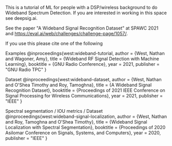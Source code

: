 This is a tutorial of ML for people with a DSP/wireless background to do Wideband Spectrum Detection. If you are interested in working in this space see deepsig.ai.

See the paper "A Wideband Signal Recognition Dataset" at SPAWC 2021 and https://eval.ai/web/challenges/challenge-page/1057/.

If you use this please cite one of the following

Examples
@inproceedings{west:wideband-tutorial,
  author =       {West, Nathan and Wagoner, Amy},
  title =        {Wideband RF Signal Detection with Machine Learning},
  booktitle =    {GNU Radio Conference},
  year      = 2021,
  publisher = "GNU Radio TPC"
}

Dataset
@inproceedings{west:wideband-dataset,
  author =       {West, Nathan and O'Shea Timothy and Roy, Tamoghna},
  title =        {A Wideband Signal Recognition Dataset},
  booktitle =    {Proceedings of 2021 IEEE Conference on Signal Processing for Wireless Communications},
  year      = 2021,
  publisher = "IEEE"
}

Spectral segmentation / IOU metrics / Dataset
@inproceedings{west:wideband-signal-localization,
  author =       {West, Nathan and Roy, Tamoghna and O'Shea Timothy},
  title =        {Wideband Signal Localization with Spectral Segmentation},
  booktitle =    {Proceedings of 2020 Asilomar Conference on Signals, Systems, and Computers},
  year      = 2020,
  publisher = "IEEE"
}

